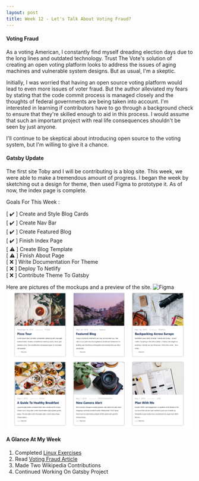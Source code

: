 ```yaml
---
layout: post
title: Week 12 - Let's Talk About Voting Fraud?
---
```


<!-- Read this article: https://opensource.com/article/19/9/voting-fraud-open-source-solution? and write your thoughts about it  -->
#### Voting Fraud
As a voting American, I constantly find myself dreading election days due to the long lines and outdated technology. Trust The Vote's solution of creating an open voting platform looks to address the issues of aging machines and vulnerable system designs. But as usual, I'm a skeptic.

Initially, I was worried that having an open source voting platform would lead to even more issues of voter fraud. But the author alleviated my fears by stating that the code commit process is managed closely and the thoughts of federal governments are being taken into account. I'm interested in learning if contributors have to go through a background check to ensure that they're skilled enough to aid in this process. I would assume that such an important project with real life consequences shouldn't be seen by just anyone.

I'll continue to be skeptical about introducing open source to the voting system, but I'm willing to give it a chance.

<!-- Continue to chronicle your progress on your project contributions. -->
#### Gatsby Update
The first site Toby and I will be contributing is a blog site. This week, we were able to make a tremendous amount of progress. I began the week by sketching out a design for theme, then used Figma to prototype it. As of now, the index page is complete.

Goals For This Week :

[ ✔️ ] Create and Style Blog Cards <br/>
[ ✔️ ] Create Nav Bar <br/>
[ ✔️ ] Create Featured Blog <br/>
[ ✔️ ] Finish Index Page <br/>
[ ⚠️ ] Create Blog Template <br/>
[ ⚠️ ] Finish About Page <br/>
[ ❌ ] Write Documentation For Theme <br/>
[ ❌ ] Deploy To Netlify <br/>
[ ❌ ] Contribute Theme To Gatsby <br/>

Here are pictures of the mockups and a preview of the site.
![Figma](https://i.ibb.co/8N9dnRs/blog-figma.png)
![Blog Cards Preview](https://raw.githubusercontent.com/hunter-college-ossd-fall-2019/giocare-weekly/gh-pages/_posts/images/blog-cards%20preview.PNG)


#### A Glance At My Week
1. Completed [Linux Exercises]
3. Read [Voting Fraud Article]
4. Made Two Wikipedia Contributions
5. Continued Working On Gatsby Project



<!-- L I N K S -->
[Linux Exercises]:http://www.compsci.hunter.cuny.edu/~sweiss/course_materials/csci395.86/slides/linux_command_tutorial_01.html#81

[Voting Fraud Article]:https://opensource.com/article/19/9/voting-fraud-open-source-solution?
